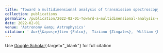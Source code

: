 ```yaml
---
title: "Toward a multidimensional analysis of transmission spectroscopy. I. Computation of transmission spectra using a 1D, 2D, or 3D atmosphere structure"
collection: publications
permalink: /publication/2022-02-01-Toward-a-multidimensional-analysis-of-transmission-spectroscopy-I-Computation-of-transmission-spectra-using-a-1D-2D-or-3D-atmosphere-structure
date: 2022-02-01
venue: 'Astronomy &amp; Astrophysics'
citation: ' Aur{\&apos;e}lien {Falco},  Tiziano {Zingales},  William {Pluriel},  J{\&apos;e}r{\&apos;e}my {Leconte}, &quot;Toward a multidimensional analysis of transmission spectroscopy. I. Computation of transmission spectra using a 1D, 2D, or 3D atmosphere structure.&quot; Astronomy &amp;amp; Astrophysics, 2022.'
---
```

Use [Google Scholar](https://scholar.google.com/scholar?q=Toward+a+multidimensional+analysis+of+transmission+spectroscopy.+I.+Computation+of+transmission+spectra+using+a+1D,+2D,+or+3D+atmosphere+structure){:target="_blank"} for full citation